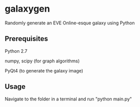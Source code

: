 galaxygen
=========

Randomly generate an EVE Online-esque galaxy using Python

Prerequisites
-------------
Python 2.7

numpy, scipy (for graph algorithms)

PyQt4 (to generate the galaxy image)

Usage
-----
Navigate to the folder in a terminal and run "python main.py"
